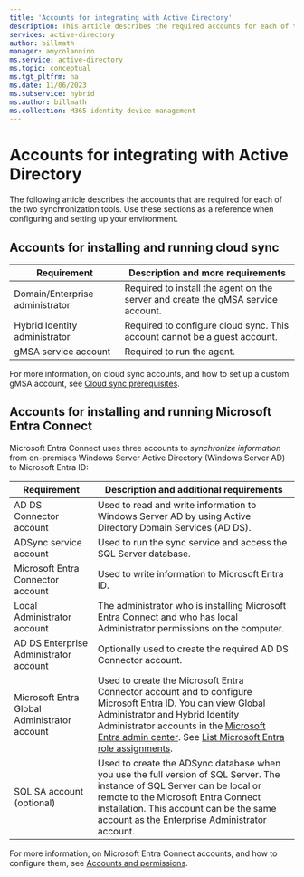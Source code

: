 ```yaml
---
title: 'Accounts for integrating with Active Directory'
description: This article describes the required accounts for each of the synchronization tools.
services: active-directory
author: billmath
manager: amycolannino
ms.service: active-directory
ms.topic: conceptual
ms.tgt_pltfrm: na
ms.date: 11/06/2023
ms.subservice: hybrid
ms.author: billmath
ms.collection: M365-identity-device-management
---
```


# Accounts for integrating with Active Directory

The following article describes the accounts that are required for each of the two synchronization tools.  Use these sections as a reference when configuring and setting up your environment.

## Accounts for installing and running cloud sync 

|Requirement|Description and more requirements|
|-----|-----|
|Domain/Enterprise administrator|Required to install the agent on the server and create the gMSA service account.|
|Hybrid Identity administrator|Required to configure cloud sync.  This account cannot be a guest account.|
|gMSA service account|Required to run the agent.| 

For more information, on cloud sync accounts, and how to set up a custom gMSA account, see [Cloud sync prerequisites](cloud-sync/how-to-prerequisites.md).

<a name='accounts-for-installing-and-running-azure-ad-connect'></a>

## Accounts for installing and running Microsoft Entra Connect

Microsoft Entra Connect uses three accounts to *synchronize information* from on-premises Windows Server Active Directory (Windows Server AD) to Microsoft Entra ID:


|Requirement|Description and additional requirements|
|-----|-----|
|AD DS Connector account|Used to read and write information to Windows Server AD by using Active Directory Domain Services (AD DS).|
|ADSync service account|Used to run the sync service and access the SQL Server database.|
|Microsoft Entra Connector account|Used to write information to Microsoft Entra ID.|
|Local Administrator account|The administrator who is installing Microsoft Entra Connect and who has local Administrator permissions on the computer.|
|AD DS Enterprise Administrator account|Optionally used to create the required AD DS Connector account.|
|Microsoft Entra Global Administrator account|Used to create the Microsoft Entra Connector account and to configure Microsoft Entra ID. You can view Global Administrator and Hybrid Identity Administrator accounts in the [Microsoft Entra admin center](https://entra.microsoft.com). See [List Microsoft Entra role assignments](~/identity/role-based-access-control/view-assignments.md).|
|SQL SA account (optional)|Used to create the ADSync database when you use the full version of SQL Server. The instance of SQL Server can be local or remote to the Microsoft Entra Connect installation. This account can be the same account as the Enterprise Administrator account.|

For more information, on Microsoft Entra Connect accounts, and how to configure them, see [Accounts and permissions](connect/reference-connect-accounts-permissions.md).
